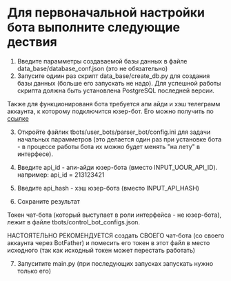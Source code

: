 # Для первоначальной настройки бота выполните следующие дествия
1. Введите парамметры создаваемой базы данных в файле
data_base/database_conf.json (это не обязательно)
2. Запусите одиин раз скрипт data_base/create_db.py для создания базы данных (больше его запускать не надо). Для успешной работы скрипта должна быть установлена
PostgreSQL последней версии.

Также для функционированя бота требуется апи айди и хэш телеграмм аккаунта, к которому подключится юзер-бот. Его можно получить по [ссылке](https://my.telegram.org/auth?to=deactivate)

3. Откройте файлик tbots/user_bots/parser_bot/config.ini для задачи начальных парамметров (это делается один раз при установке бота - в процессе работы бота 
их можно будет менять "на лету" в интерфесе).

4. Введите api_id - апи-айди юзер-бота (вместо INPUT_UOUR_API_ID).
например:
api_id = 213123421

5. Введите api_hash - хэш юзер-бота (вместо INPUT_API_HASH)

6. Сохраните результат


Токен чат-бота (который выступает в роли интерфейса - не юзер-бота), лежит в файле 
tbots/control_bot_configs.json.

НАСТОЯТЕЛЬНО РЕКОМЕНДУЕТСЯ создать СВОЕГО чат-бота (со своего аккаунта через BotFather) и помесить его токен в этот файл
в место исходного (так как исходный токен может перестать работать)

7. Запуситите main.py (при последующих запусках запускать нужно только его)

